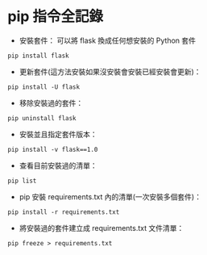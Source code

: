 # pip 指令全記錄

- 安裝套件： 可以將 flask 換成任何想安裝的 Python 套件
```
pip install flask
```
- 更新套件(這方法安裝如果沒安裝會安裝已經安裝會更新)：
```
pip install -U flask
```
- 移除安裝過的套件：
```
pip uninstall flask
```
- 安裝並且指定套件版本：
```
pip install -v flask==1.0
```
- 查看目前安裝過的清單：
```
pip list
```
- pip 安裝 requirements.txt 內的清單(一次安裝多個套件)：
```
pip install -r requirements.txt 
```
- 將安裝過的套件建立成 requirements.txt 文件清單：
```
pip freeze > requirements.txt
```
